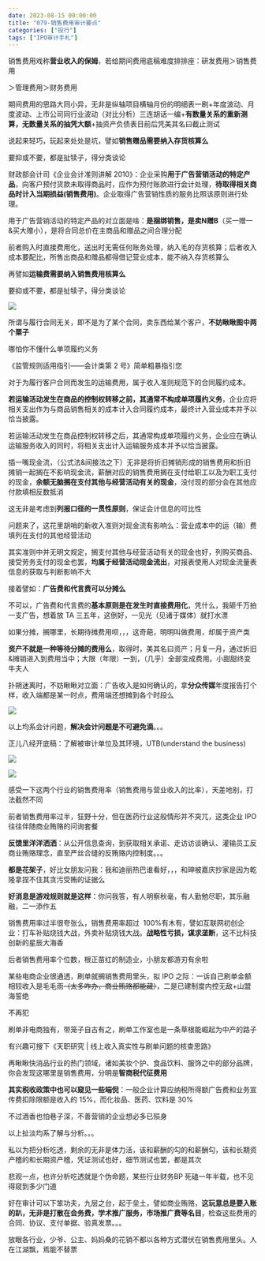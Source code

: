 ```yaml
---
date: 2023-08-15 00:00:00
title: "079-销售费用审计要点"
categories: ["投行"]
tags: ["IPO审计手札"]
---
```

销售费用戏称**营业收入的保姆**，若给期间费用底稿难度排排座：研发费用＞销售费用

＞管理费用＞财务费用

期间费用的思路大同小异，无非是纵轴项目横轴月份的明细表一刷+年度波动、月度波动、上市公司同行业波动（对比分析）三连胡话一编+**有数量关系的重新测算，无数量关系的抽凭大额**+抽资产负债表日前后凭美其名曰截止测试

说起来轻巧，玩起来处处是坑，譬如**销售赠品需要纳入存货核算么**

要抑或不要，都是扯犊子，得分类谈论

财政部会计司《企业会计准则讲解 2010》：企业采购**用于广告营销活动的特定产品**，向客户预付货款未取得商品时，应作为预付账款进行会计处理，**待取得相关商品时计入当期损益(销售费用)**。企业取得广告营销性质的服务比照该原则进行处理。

用于广告营销活动的特定产品的对立面是啥：**是捆绑销售，是卖N赠B**（买一赠一&买大赠小），是将合同总价在主商品和赠品之间合理分配

前者购入时直接费用化，送出时无需任何账务处理，纳入毛的存货核算；后者收入成本要配比，所售出商品和赠品都得借记营业成本，能不纳入存货核算么

再譬如**运输费需要纳入销售费用核算么**

要抑或不要，都是扯犊子，得分类谈论

![](https://img.richfan.site/obsidian/IPO/079-销售费用审计要点_1.webp)

所谓与履行合同无关，即不是为了某个合同，卖东西给某个客户，**不妨瞅瞅图中两个粟子**

哪怕你不懂什么单项履约义务

《监管规则适用指引——会计类第 2 号》简单粗暴指引您

对于为履行客户合同而发生的运输费用，属于收入准则规范下的合同履约成本。

**若运输活动发生在商品的控制权转移之前，其通常不构成单项履约义务**，企业应将相关支出作为与商品销售相关的成本计入合同履约成本，最终计入营业成本并予以恰当披露。

若运输活动发生在商品控制权转移之后，其通常构成单项履约义务，企业应在确认运输服务收入的同时，将相关支出计入运输服务成本并予以恰当披露。

插一嘴现金流，（公式法&间接法之下）无非是将折旧摊销形成的销售费用和折旧摊销一起搁在不影响现金流，薪酬对应的销售费用搁在支付给职工以及为职工支付的现金，**余额无脑搁在支付其他与经营活动有关的现金**，没付现的部分会在其他应付款填相反数抵消

这无非是考虑到**列报口径的一贯性原则**，保证会计信息的可比性

问题来了，这花里胡哨的新收入准则对现金流有影响么：营业成本中的运（输）费填列在支付的其他经营活动

其实准则中并无明文规定，搁支付其他与经营活动有关的现金也好，列购买商品、接受劳务支付的现金也罢，**均属于经营活动现金流出**，对报表使用人对现金流量表信息的获取与判断影响不大

接着譬如：**广告费和代言费可以分摊么**

不可以，广告费和代言费的**基本原则是在发生时直接费用化**，凭什么，我砸千万拍一支广告，想着放 TA 三五年，这倒好，一见光（见诸于媒体）就打水漂

如果分摊，搁哪里，长期待摊费用呗，，，这奇葩，明明叫做费用，却属于资产类

**资产不就是一种等待分摊的费用么**，取得时，美其名曰资产；月复一月，通过折旧&摊销进入到费用当中；大限（年限）一到，（几乎）全部变成费用。小甜甜终变牛夫人

扑朔迷离时，不妨瞅瞅对立面：广告收入是如何确认的，拿**分众传媒**年度报告打个样，收入端都是某一时点，费用端还想摊到各个时段么

![](https://img.richfan.site/obsidian/IPO/079-销售费用审计要点_2.webp)

以上均系会计问题，**解决会计问题是不可避免滴**。。。

正儿八经开底稿：了解被审计单位及其环境，UTB(understand the business)

![](https://img.richfan.site/obsidian/IPO/079-销售费用审计要点_3.webp)

![](https://img.richfan.site/obsidian/IPO/079-销售费用审计要点_4.webp)

感受一下这两个行业的销售费用率（销售费用与营业收入的比率），天差地别，打法截然不同

前者销售费用率过半，狂野十分，但在医药行业这般情形并不突兀，这类企业 IPO 往往伴随商业贿赂的问询套餐

**反馈里洋洋洒洒**：从公开信息查询，到获取相关承诺、走访访谈确认、灌输员工反商业贿赂理念，直至严丝合缝的反贿赂内控制度。。。

**都是花架子**，好比女朋友问我：我和迪丽热巴谁看好，，，和珅被嘉庆抄家是因为乾隆拿捏不住其贪污受贿的证据么

**好消息是游戏规则就是这样**：你问我答，有人明察秋毫，有人勤勉尽职，其乐融融，二一添作五

销售费用率过半很夸张么，销售费用率超过  100%有木有，譬如互联网初创企业：打车补贴烧钱大战，外卖补贴烧钱大战。**战略性亏损，谋求垄断**，这不比科技创新的星辰大海香

后者销售费用率个位数，根正苗红的制造业，小朋友都游刃有余啦

某些电商企业很通透，刷单就搁销售费用里头，拟 IPO 之际：一诉自己刷单金额相较收入是毛毛雨~~（~~~~太多咋办，商业贿赂都能藏~~~~）~~，二是已建制度内控无敌+山盟海誓绝

不再犯

刷单非电商独有，带笼子自古有之，刷单工作室也是一条草根能崛起为中产的路子

有兴趣可搜下《天职研究 | 线上收入真实性与刷单问题的核查思路》

再瞅瞅快消品行业的热门领域，诸如美妆个护、食品饮料、服饰之中的部分品牌，你会发现这哪里是销售费用，分明是**智商税代征费用**

**其实税收政策中也可以窥见一些端倪**：一般企业计算应纳税所得额广告费和业务宣传费扣除限额是收入的 15%，而化妆品、医药、饮料是 30%

不过酒香也怕巷子深，不善营销的企业想必多已殒身

以上扯淡均系了解与分析。。。

私以为把分析吃透，剩余的无非是体力活，该和薪酬的勾的和薪酬勾，该和长期资产稽的和长期资产稽，凭证测试也好，细节测试也罢，都是其次

悲观一点，也许分析吃透就是个伪命题，某些行业财务BP 死磕一年半载，也不见得窥到多少门道

好在审计可以下笨功夫，九层之台，起于垒土，譬如商业贿赂，**这玩意总是要入账的趴，无非是打散在会务费，学术推广服务，市场推广费等名目**，检查这些费用的合同、协议、支付单据、验真发票。。。

放眼各行业，少爷、公主、妈妈桑的花销不都以各种方式潜伏在销售费用里头。人在江湖飘，焉能不替票